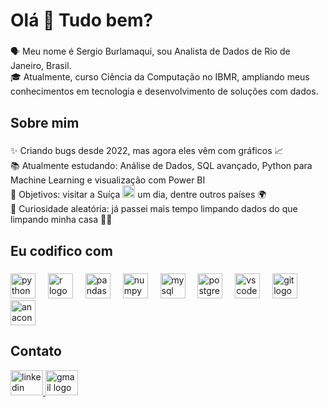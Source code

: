 <h1 align="left">Olá 👋 Tudo bem?</h1>

###

<p align="left">🗣️ Meu nome é Sergio Burlamaqui, sou Analista de Dados de Rio de Janeiro, Brasil.<br>🎓 Atualmente, curso Ciência da Computação no IBMR, ampliando meus conhecimentos em tecnologia e desenvolvimento de soluções com dados.</p>

###

<h2 align="left">Sobre mim</h2>

###

<p align="left">✨ Criando bugs desde 2022, mas agora eles vêm com gráficos 📈  <br>📚 Atualmente estudando: Análise de Dados, SQL avançado, Python para Machine Learning e visualização com Power BI  <br>🎯 Objetivos: visitar a Suíça <img src="https://upload.wikimedia.org/wikipedia/commons/f/f3/Flag_of_Switzerland.svg" width="20"/> um dia, dentre outros países 🌍  <br>🎲 Curiosidade aleatória: já passei mais tempo limpando dados do que limpando minha casa 🧹😂</p>

###

<h2 align="left">Eu codifico com</h2>

###

<div align="left">
  <img src="https://cdn.jsdelivr.net/gh/devicons/devicon/icons/python/python-original.svg" height="40" alt="python logo"  />
  <img width="12" />
  <img src="https://cdn.jsdelivr.net/gh/devicons/devicon/icons/r/r-original.svg" height="40" alt="r logo"  />
  <img width="12" />
  <img src="https://cdn.jsdelivr.net/gh/devicons/devicon/icons/pandas/pandas-original.svg" height="40" alt="pandas logo"  />
  <img width="12" />
  <img src="https://cdn.jsdelivr.net/gh/devicons/devicon/icons/numpy/numpy-original.svg" height="40" alt="numpy logo"  />
  <img width="12" />
  <img src="https://cdn.jsdelivr.net/gh/devicons/devicon/icons/mysql/mysql-original.svg" height="40" alt="mysql logo"  />
  <img width="12" />
  <img src="https://cdn.jsdelivr.net/gh/devicons/devicon/icons/postgresql/postgresql-original.svg" height="40" alt="postgresql logo"  />
  <img width="12" />
  <img src="https://cdn.jsdelivr.net/gh/devicons/devicon/icons/vscode/vscode-original.svg" height="40" alt="vscode logo"  />
  <img width="12" />
  <img src="https://cdn.jsdelivr.net/gh/devicons/devicon/icons/git/git-original.svg" height="40" alt="git logo"  />
  <img width="12" />
  <img src="https://cdn.jsdelivr.net/gh/devicons/devicon/icons/anaconda/anaconda-original.svg" height="40" alt="anaconda logo"  />
</div>

###

<h2 align="left">Contato</h2>

<div align="left">
  <a href="https://www.linkedin.com/in/sergioburlamaqui/" target="_blank">
    <img src="https://raw.githubusercontent.com/maurodesouza/profile-readme-generator/master/src/assets/icons/social/linkedin/default.svg" width="52" height="40" alt="linkedin logo"  />
  </a>
  <a href="sergio_o.b_junior@hotmail.com" target="_blank">
    <img src="https://raw.githubusercontent.com/maurodesouza/profile-readme-generator/master/src/assets/icons/social/gmail/default.svg" width="52" height="40" alt="gmail logo"  />
  </a>
</div>

###
